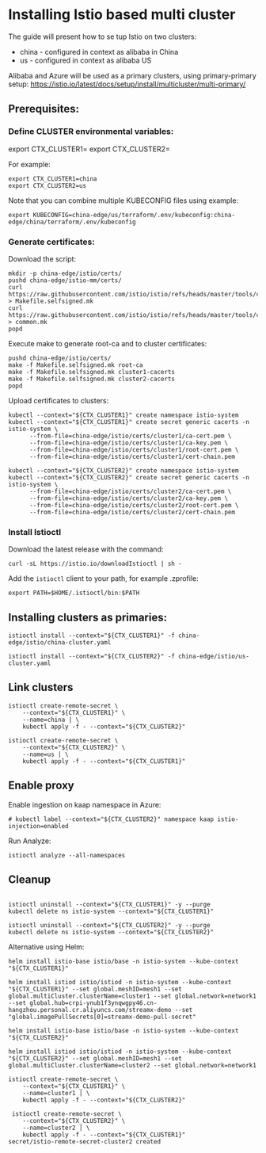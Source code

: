 # Installing Istio based multi cluster

The guide will present how to se tup Istio on two clusters:

- china - configured in context as alibaba in China
- us - configured in context as alibaba US

Alibaba and Azure will be used as a primary clusters, using
primary-primary setup: https://istio.io/latest/docs/setup/install/multicluster/multi-primary/

## Prerequisites:

### Define CLUSTER environmental variables:

export CTX_CLUSTER1=<your cluster1 context>
export CTX_CLUSTER2=<your cluster2 context>

For example:

```shell
export CTX_CLUSTER1=china
export CTX_CLUSTER2=us
```

Note that you can combine multiple KUBECONFIG files using example:

```shell
export KUBECONFIG=china-edge/us/terraform/.env/kubeconfig:china-edge/china/terraform/.env/kubeconfig
```

### Generate certificates:

Download the script:

```shell
mkdir -p china-edge/istio/certs/
pushd china-edge/istio-mm/certs/
curl https://raw.githubusercontent.com/istio/istio/refs/heads/master/tools/certs/Makefile.selfsigned.mk > Makefile.selfsigned.mk
curl https://raw.githubusercontent.com/istio/istio/refs/heads/master/tools/certs/common.mk > common.mk
popd
```

Execute make to generate root-ca and to cluster certificates:

```shell
pushd china-edge/istio/certs/
make -f Makefile.selfsigned.mk root-ca
make -f Makefile.selfsigned.mk cluster1-cacerts
make -f Makefile.selfsigned.mk cluster2-cacerts
popd
```

Upload certificates to clusters:

```shell
kubectl --context="${CTX_CLUSTER1}" create namespace istio-system
kubectl --context="${CTX_CLUSTER1}" create secret generic cacerts -n istio-system \
      --from-file=china-edge/istio/certs/cluster1/ca-cert.pem \
      --from-file=china-edge/istio/certs/cluster1/ca-key.pem \
      --from-file=china-edge/istio/certs/cluster1/root-cert.pem \
      --from-file=china-edge/istio/certs/cluster1/cert-chain.pem
```

```shell
kubectl --context="${CTX_CLUSTER2}" create namespace istio-system
kubectl --context="${CTX_CLUSTER2}" create secret generic cacerts -n istio-system \
      --from-file=china-edge/istio/certs/cluster2/ca-cert.pem \
      --from-file=china-edge/istio/certs/cluster2/ca-key.pem \
      --from-file=china-edge/istio/certs/cluster2/root-cert.pem \
      --from-file=china-edge/istio/certs/cluster2/cert-chain.pem

```

### Install Istioctl

Download the latest release with the command:

```shell
curl -sL https://istio.io/downloadIstioctl | sh -
```

Add the `istioctl` client to your path, for example .zprofile:

```shell
export PATH=$HOME/.istioctl/bin:$PATH
```

## Installing clusters as primaries:

```shell
istioctl install --context="${CTX_CLUSTER1}" -f china-edge/istio/china-cluster.yaml
```
```shell
istioctl install --context="${CTX_CLUSTER2}" -f china-edge/istio/us-cluster.yaml
```

## Link clusters

```shell
istioctl create-remote-secret \
    --context="${CTX_CLUSTER1}" \
    --name=china | \
    kubectl apply -f - --context="${CTX_CLUSTER2}"
```

```shell
istioctl create-remote-secret \
    --context="${CTX_CLUSTER2}" \
    --name=us | \
    kubectl apply -f - --context="${CTX_CLUSTER1}"
```


## Enable proxy

Enable ingestion on kaap namespace in Azure:
```shell
# kubectl label --context="${CTX_CLUSTER2}" namespace kaap istio-injection=enabled
```

Run Analyze:

```shell
istioctl analyze --all-namespaces  
```



## Cleanup

```shell

istioctl uninstall --context="${CTX_CLUSTER1}" -y --purge
kubectl delete ns istio-system --context="${CTX_CLUSTER1}"

istioctl uninstall --context="${CTX_CLUSTER2}" -y --purge
kubectl delete ns istio-system --context="${CTX_CLUSTER2}"
```


Alternative using Helm:

```shell
helm install istio-base istio/base -n istio-system --kube-context "${CTX_CLUSTER1}"
```

```shell
helm install istiod istio/istiod -n istio-system --kube-context "${CTX_CLUSTER1}" --set global.meshID=mesh1 --set global.multiCluster.clusterName=cluster1 --set global.network=network1 --set global.hub=crpi-ynub1f3ynqwgpy46.cn-hangzhou.personal.cr.aliyuncs.com/streamx-demo --set "global.imagePullSecrets[0]=streamx-demo-pull-secret"

```

```shell
helm install istio-base istio/base -n istio-system --kube-context "${CTX_CLUSTER2}"
```

```shell
helm install istiod istio/istiod -n istio-system --kube-context "${CTX_CLUSTER2}" --set global.meshID=mesh1 --set global.multiCluster.clusterName=cluster2 --set global.network=network1

```

```shell
istioctl create-remote-secret \
    --context="${CTX_CLUSTER1}" \
    --name=cluster1 | \
    kubectl apply -f - --context="${CTX_CLUSTER2}"

```

```shell
 istioctl create-remote-secret \
    --context="${CTX_CLUSTER2}" \
    --name=cluster2 | \
    kubectl apply -f - --context="${CTX_CLUSTER1}"
secret/istio-remote-secret-cluster2 created

```